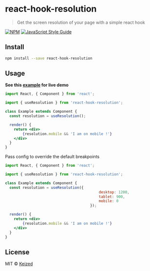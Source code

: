 # react-hook-resolution

> Get the screen resolution of your page with a simple react hook

[![NPM](https://img.shields.io/npm/v/react-hook-resolution.svg)](https://www.npmjs.com/package/react-hook-resolution) [![JavaScript Style Guide](https://img.shields.io/badge/code_style-standard-brightgreen.svg)](https://standardjs.com)

## Install

```bash
npm install --save react-hook-resolution
```

## Usage

**See this [example](https://keized.github.io/react-hook-resolution/) for live demo**


```jsx
import React, { Component } from 'react';

import { useResolution } from 'react-hook-resolution';

class Example extends Component {
  const resolution = useResolution();

  render() {
    return <div>
        {resolution.mobile && 'I am on mobile !'}
    </div>
  }
}
``` 

Pass config to override the default breakpoints

```jsx
import React, { Component } from 'react';

import { useResolution } from 'react-hook-resolution';

class Example extends Component {
  const resolution = useResolution({
                                           desktop: 1200,
                                           tablet: 900,
                                           mobile: 0
                                       });

  render() {
    return <div>
        {resolution.mobile && 'I am on mobile !'}
    </div>
  }
}
``` 

## License

MIT © [Keized](https://github.com/Keized)
